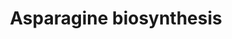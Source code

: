 ---
annotations:
- id: PW:0000002
  parent: classic metabolic pathway
  type: Pathway Ontology
  value: classic metabolic pathway
- id: PW:0001083
  parent: classic metabolic pathway
  type: Pathway Ontology
  value: asparagine metabolic pathway
authors:
- M.Braymer
- MaintBot
- Mkutmon
- Egonw
- Christine Chichester
- Eweitz
- Khanspers
citedin: ''
communities: []
description: The precursor to asparagine is oxaloacetate, which the AAT enzyme converts
  to aspartate by transferring the amino group from glutamate to oxaloacetate, producing
  α-ketoglutarate and aspartate. The enzyme ASN produces asparagine, AMP, glutamate,
  and pyrophosphate from aspartate, glutamine, and ATP.  Description adapted from
  [https://en.wikipedia.org/wiki/Asparagine Wikipedia].
last-edited: 2024-09-06
ndex: null
organisms:
- Saccharomyces cerevisiae
redirect_from:
- /index.php/Pathway:WP67
- /instance/WP67
- /instance/WP67_r135440
revision: r135440
schema-jsonld:
- '@context': https://schema.org/
  '@id': https://wikipathways.github.io/pathways/WP67.html
  '@type': Dataset
  creator:
    '@type': Organization
    name: WikiPathways
  description: The precursor to asparagine is oxaloacetate, which the AAT enzyme converts
    to aspartate by transferring the amino group from glutamate to oxaloacetate, producing
    α-ketoglutarate and aspartate. The enzyme ASN produces asparagine, AMP, glutamate,
    and pyrophosphate from aspartate, glutamine, and ATP.  Description adapted from
    [https://en.wikipedia.org/wiki/Asparagine Wikipedia].
  keywords:
  - 2-oxoglutarate
  - AAT1
  - AAT2
  - AMP
  - ASN1
  - ASN2
  - ATP
  - H2O
  - L-asparagine
  - L-aspartate
  - L-glutamate
  - L-glutamine
  - Oxaloacetic acid
  - pyrophosphate
  license: CC0
  name: Asparagine biosynthesis
seo: CreativeWork
title: Asparagine biosynthesis
wpid: WP67
---